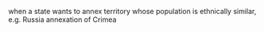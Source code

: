 when a state wants to annex territory whose population is ethnically similar, e.g. Russia annexation of Crimea